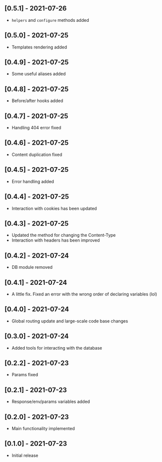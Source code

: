 ## [0.5.1] - 2021-07-26

- `helpers` and `configure` methods added

## [0.5.0] - 2021-07-25

- Templates rendering added

## [0.4.9] - 2021-07-25

- Some useful aliases added

## [0.4.8] - 2021-07-25

- Before/after hooks added

## [0.4.7] - 2021-07-25

- Handling 404 error fixed

## [0.4.6] - 2021-07-25

- Content duplication fixed

## [0.4.5] - 2021-07-25

- Error handling added

## [0.4.4] - 2021-07-25

- Interaction with cookies has been updated

## [0.4.3] - 2021-07-25

- Updated the method for changing the Content-Type
- Interaction with headers has been improved

## [0.4.2] - 2021-07-24

- DB module removed

## [0.4.1] - 2021-07-24

- A little fix. Fixed an error with the wrong order of declaring variables (lol)

## [0.4.0] - 2021-07-24

- Global routing update and large-scale code base changes

## [0.3.0] - 2021-07-24

- Added tools for interacting with the database

## [0.2.2] - 2021-07-23

- Params fixed

## [0.2.1] - 2021-07-23

- Response/env/params variables added

## [0.2.0] - 2021-07-23

- Main functionality implemented

## [0.1.0] - 2021-07-23

- Initial release
